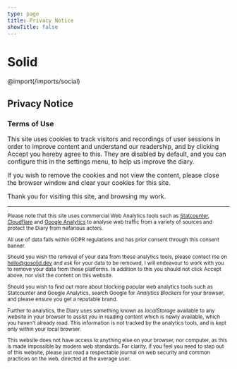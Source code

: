 ```yaml
---
type: page
title: Privacy Notice
showTitle: false
---
```


# Solid

@import(/imports/social)

## Privacy Notice

### Terms of Use

This site uses cookies to track visitors and recordings of user sessions in order to improve content and understand our readership, and by clicking Accept you hereby agree to this. They are disabled by default, and you can configure this in the settings menu, to help us improve the diary.

If you wish to remove the cookies and not view the content, please close the browser window and clear your cookies for this site.

Thank you for visiting this site, and browsing my work.

---

<small>

Please note that this site uses commercial Web Analytics tools such as [Statcounter](https://statcounter.com/about/legal/), [Cloudflare](https://www.cloudflare.com/en-gb/privacypolicy/) and [Google Analytics](https://policies.google.com/privacy) to analyse web traffic from a variety of sources and protect the Diary from nefarious actors.

All use of data falls within GDPR regulations and has prior consent through this consent banner.

Should you wish the removal of your data from these analytics tools, please contact me on [hello@gosolid.dev](mailto:hello@gosolid.dev) and ask for your data to be removed, I will endeavour to work with you to remove your data from these platforms. In addition to this you should not click Accept above, nor visit the content on this website.

Should you wish to find out more about blocking popular web analytics tools such as Statcounter and Google Analytics, search Google for _Analytics Blockers_ for your browser, and please ensure you get a reputable brand.

Further to analytics, the Diary uses something known as _localStorage_ available to any website in your browser to assist you in reading content which is newly available, which you haven't already read. This information is not tracked by the analytics tools, and is kept only within your local browser.

This website does not have access to anything else on your browser, nor computer, as this is made impossible by modern web standards. For clarity, if you feel you need to step out of this website, please just read a respectable journal on web security and common practices on the web, directed at the average user.

</small>

